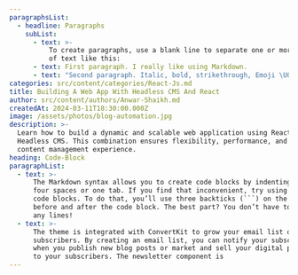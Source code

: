 ```yaml
---
paragraphsList:
  - headline: Paragraphs
    subList:
      - text: >-
          To create paragraphs, use a blank line to separate one or more lines
          of text like this:
      - text: First paragraph. I really like using Markdown.
      - text: "Second paragraph. Italic, bold, strikethrough, Emoji \U0001F602 ⛺, and monospace. I think I'll use it to format all of my documents from now on."
categories: src/content/categories/React-Js.md
title: Building A Web App With Headless CMS And React
author: src/content/authors/Anwar-Shaikh.md
createdAt: 2024-03-11T18:30:00.000Z
image: /assets/photos/blog-automation.jpg
description: >-
  Learn how to build a dynamic and scalable web application using React and a
  Headless CMS. This combination ensures flexibility, performance, and a clean
  content management experience.
heading: Code-Block
paragraphList:
  - text: >-
      The Markdown syntax allows you to create code blocks by indenting lines by
      four spaces or one tab. If you find that inconvenient, try using fenced
      code blocks. To do that, you’ll use three backticks (```) on the lines
      before and after the code block. The best part? You don’t have to indent
      any lines!
  - text: >-
      The theme is integrated with ConvertKit to grow your email list of
      subscribers. By creating an email list, you can notify your subscribers
      when you publish new blog posts or market and sell your digital products
      to your subscribers. The newsletter component is
---
```


